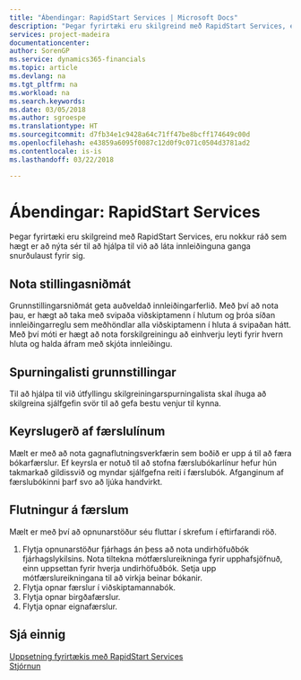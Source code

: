 ```yaml
---
title: "Ábendingar: RapidStart Services | Microsoft Docs"
description: "Þegar fyrirtæki eru skilgreind með RapidStart Services, eru nokkur ráð sem hægt er að nýta sér til að hjálpa til við að láta innleiðinguna ganga snurðulaust fyrir sig."
services: project-madeira
documentationcenter: 
author: SorenGP
ms.service: dynamics365-financials
ms.topic: article
ms.devlang: na
ms.tgt_pltfrm: na
ms.workload: na
ms.search.keywords: 
ms.date: 03/05/2018
ms.author: sgroespe
ms.translationtype: HT
ms.sourcegitcommit: d7fb34e1c9428a64c71ff47be8bcff174649c00d
ms.openlocfilehash: e43859a6095f0087c12d0f9c071c0504d3781ad2
ms.contentlocale: is-is
ms.lasthandoff: 03/22/2018

---
```

# <a name="tips-and-tricks-rapidstart-services"></a>Ábendingar: RapidStart Services
Þegar fyrirtæki eru skilgreind með RapidStart Services, eru nokkur ráð sem hægt er að nýta sér til að hjálpa til við að láta innleiðinguna ganga snurðulaust fyrir sig.  

## <a name="take-advantage-of-configuration-templates"></a>Nota stillingasniðmát  
Grunnstillingarsniðmát geta auðveldað innleiðingarferlið. Með því að nota þau, er hægt að taka með svipaða viðskiptamenn í hlutum og þróa síðan innleiðingarreglu sem meðhöndlar alla viðskiptamenn í hluta á svipaðan hátt. Með því móti er hægt að nota forskilgreiningu að einhverju leyti fyrir hvern hluta og halda áfram með skjóta innleiðingu.  

## <a name="configuration-questionnaires"></a>Spurningalisti grunnstillingar  
Til að hjálpa til við útfyllingu skilgreiningarspurningalista skal íhuga að skilgreina sjálfgefin svör til að gefa bestu venjur til kynna.  

## <a name="batch-creation-of-journal-lines"></a>Keyrslugerð af færslulínum  
Mælt er með að nota gagnaflutningsverkfærin sem boðið er upp á til að færa bókarfærslur. Ef keyrsla er notuð til að stofna færslubókarlínur hefur hún takmarkað gildissvið og myndar sjálfgefna reiti í færslubók. Afganginum af færslubókinni þarf svo að ljúka handvirkt.  

## <a name="migrating-transactions"></a>Flutningur á færslum  
Mælt er með því að opnunarstöður séu fluttar í skrefum í eftirfarandi röð.  

1.  Flytja opnunarstöður fjárhags án þess að nota undirhöfuðbók fjárhagslykilsins. Nota tiltekna mótfærslureikninga fyrir upphafsjöfnuð, einn uppsettan fyrir hverja undirhöfuðbók. Setja upp mótfærslureikningana til að virkja beinar bókanir.  
2.  Flytja opnar færslur í viðskiptamannabók.  
3.  Flytja opnar birgðafærslur.  
4.  Flytja opnar eignafærslur.  

## <a name="see-also"></a>Sjá einnig  
[Uppsetning fyrirtækis með RapidStart Services](admin-set-up-a-company-with-rapidstart.md)  
[Stjórnun](admin-setup-and-administration.md)

